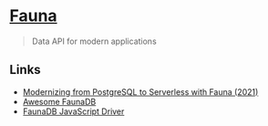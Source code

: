 # [Fauna](https://fauna.com/)

> Data API for modern applications

## Links

- [Modernizing from PostgreSQL to Serverless with Fauna (2021)](https://fauna.com/blog/modernizing-from-postgresql-to-serverless-with-fauna-part-1)
- [Awesome FaunaDB](https://github.com/n400/awesome-faunadb)
- [FaunaDB JavaScript Driver](https://github.com/fauna/faunadb-js)

